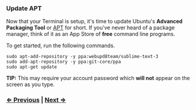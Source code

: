 ### Update APT

Now that your Terminal is setup, it's time to update Ubuntu's **Advanced Packaging Tool** or [APT](https://help.ubuntu.com/lts/serverguide/apt-get.html) for short. If you've never heard of a package manager, think of it as an App Store of **free** command line programs.

To get started, run the following commands.

```
sudo apt-add-repository -y ppa:webupd8team/sublime-text-3
sudo add-apt-repository -y ppa:git-core/ppa
sudo apt-get update
```

**TIP:** This may require your account password which **will not** appear on the screen as you type.


### [⇐ Previous](1_terminal.md) | [Next ⇒](3_sublime_text.md)
